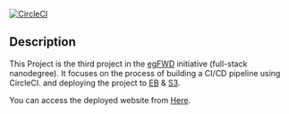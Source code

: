 [![CircleCI](https://circleci.com/gh/fwd-projects/udagram/tree/main.svg?style=svg)](https://circleci.com/gh/fwd-projects/udagram/tree/main)

## Description

This Project is the third project in the [egFWD](https://egfwd.com/) initiative (full-stack nanodegree).
It focuses on the process of building a CI/CD pipeline using CircleCI.
and deploying the project to [EB](https://aws.amazon.com/elasticbeanstalk) & [S3](https://aws.amazon.com/s3).

You can access the deployed website from [Here](http://fwd-udagram.s3-website-us-east-1.amazonaws.com).